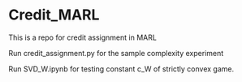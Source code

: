 # Credit_MARL

This is a repo for credit assignment in MARL


Run credit_assignment.py for the sample complexity experiment

Run SVD_W.ipynb for testing constant c_W of strictly convex game.

